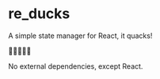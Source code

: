 # re_ducks

A simple state manager for React, it quacks!

🦆🦆🦆🦆🦆

No external dependencies, except React.
